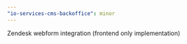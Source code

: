 ```yaml
---
"io-services-cms-backoffice": minor
---
```


Zendesk webform integration (frontend only implementation)
